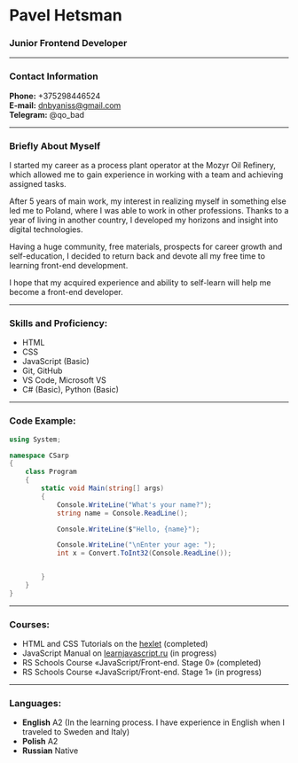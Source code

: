 # Pavel Hetsman
### Junior Frontend Developer

---

### Contact Information

**Phone:** +375298446524<br>
**E-mail:** dnbyaniss@gmail.com<br>
**Telegram:** @qo_bad<br>

---

### Briefly About Myself

I started my career as a process plant operator at the Mozyr Oil Refinery, which allowed me to gain experience in working with a team and achieving assigned tasks.

After 5 years of main work, my interest in realizing myself in something else led me to Poland, where I was able to work in other professions. Thanks to a year of living in another country, I developed my horizons and insight into digital technologies.

Having a huge community, free materials, prospects for career growth and self-education, I decided to return back and devote all my free time to learning front-end development.

I hope that my acquired experience and ability to self-learn will help me become a front-end developer.

---

### Skills and Proficiency:

+ HTML
+ CSS
+ JavaScript (Basic)
+ Git, GitHub
+ VS Code, Microsoft VS
+ C# (Basic), Python (Basic)

---

### Code Example:

```C#
using System;

namespace CSarp
{
    class Program
    {
        static void Main(string[] args)
        {
            Console.WriteLine("What's your name?");
            string name = Console.ReadLine();

            Console.WriteLine($"Hello, {name}");

            Console.WriteLine("\nEnter your age: ");
            int x = Convert.ToInt32(Console.ReadLine());


        }
    }
}
```
---

### Courses:

- HTML and CSS Tutorials on the [hexlet](https://ru.hexlet.io/) (completed)
- JavaScript Manual on [learnjavascript.ru](https://learn.javascript.ru/) (in progress)
- RS Schools Course «JavaScript/Front-end. Stage 0» (completed)
- RS Schools Course «JavaScript/Front-end. Stage 1» (in progress)

---

### Languages:

- **English** A2 (In the learning process. I have experience in English when I traveled to Sweden and Italy)
- **Polish** A2
- **Russian** Native

